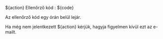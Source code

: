 ${action} Ellenőrző kód : ${code}

Az ellenőrző kód egy órán belül lejár.

Ha még nem jelentkezett ${action} kérjük, hagyja figyelmen kívül ezt az e-mailt.
